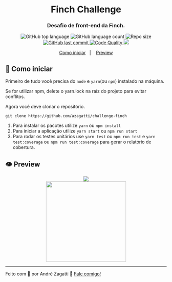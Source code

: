<h1 align="center">
    Finch Challenge
</h1>

<h3 align="center">
  Desafio de front-end da Finch.
</h3>
<p align="center">
  <img alt="GitHub top language" src="https://img.shields.io/github/languages/top/azagatti/challenge-finch?style=plastic">

  <img alt="GitHub language count" src="https://img.shields.io/github/languages/count/azagatti/challenge-finch?style=plastic">

  <img alt="Repo size" src="https://img.shields.io/github/repo-size/azagatti/challenge-finch?style=plastic">

  <a href="https://github.com/AZagatti/challenge-finch/commits/master">
    <img alt="GitHub last commit" src="https://img.shields.io/github/last-commit/azagatti/challenge-finch?style=plastic">
  </a>

  <a href="https://app.codacy.com/manual/AZagatti/challenge-finch/dashboard">
    <img alt="Code Quality" src="https://img.shields.io/codacy/grade/336c64fc1e214829aeeb11fe1759863b?style=plastic">
  </a>

  <a href="https://coveralls.io/github/AZagatti/challenge-finch">
    <img src="https://img.shields.io/coveralls/github/AZagatti/challenge-finch?style=plastic" />
  </a>
</p>

<p align="center">
  <a href="#-como-iniciar">Como iniciar</a>&nbsp;&nbsp;&nbsp;|&nbsp;&nbsp;&nbsp;
  <a href="#-preview">Preview</a>
</p>

## 🚀 Como iniciar

Primeiro de tudo você precisa do `node` e `yarn`(ou `npm`) instalado na máquina.

Se for utilizar npm, delete o yarn.lock na raíz do projeto para evitar conflitos.

Agora você deve clonar o repositório.

`git clone https://github.com/azagatti/challenge-finch`

1.  Para instalar os pacotes utilize `yarn` ou `npm install`
2.  Para iniciar a aplicação utilize `yarn start` ou `npm run start`
3.  Para rodar os testes unitários use `yarn test` ou `npm run test` e `yarn test:coverage` ou `npm run test:coverage` para gerar o relatório de cobertura.

## 👁 Preview

<div align="center">

  <img src="https://res.cloudinary.com/zagatti/image/upload/v1597665702/readme/finch-challenge/finch-web_lugd6y.gif" />
</div>

<div align="center">
  <img width="250" src="https://res.cloudinary.com/zagatti/image/upload/v1597665934/readme/finch-challenge/finch-mobile_zpisxg.gif" />
</div>

---

Feito com 💟 por André Zagatti 👋 [Fale comigo!](https://www.linkedin.com/in/andre-zagatti/)
